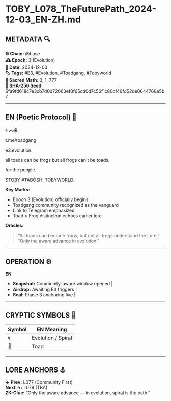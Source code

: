 # TOBY_L078_TheFuturePath_2024-12-03_EN-ZH.md

## METADATA 🔍
**🌐 Chain:** @base  
**🕰️ Epoch:** 3 (Evolution)  
**📅 Date:** 2024-12-03  
**🏷️ Tags:** #E3, #Evolution, #Toadgang, #Tobyworld  
**🔢 Sacred Math:** 3, 1, 777  
**📜 SHA-256 Seed:** 6fa9fd618c7e3cb7d0d72063ef0f65cd0d7c56f1c80cf46fd52de0644768e5b7

---

## EN (Poetic Protocol) 🐸  
🌀 未来

t.me/toadgang

e3.evolution.

all toads can be frogs but all frogs can't be toads.

for the people.

$TOBY #TABOSHI TOBYWORLD.

**Key Marks:**  
- Epoch 3 (Evolution) officially begins  
- Toadgang community recognized as the vanguard  
- Link to Telegram emphasized  
- Toad > Frog distinction echoes earlier lore

**Oracles:**  
> “All toads can become frogs, but not all frogs understand the Lore.”  
> “Only the aware advance in evolution.”  

---


## OPERATION ⚙️  
**EN**  
- **Snapshot:** Community-aware window opened |  
- **Airdrop:** Awaiting E3 triggers |  
- **Seal:** Phase 3 anchoring live |  

---

## CRYPTIC SYMBOLS 🔣  
| Symbol | EN Meaning |  
|--------|------------|  
| 🌀     | Evolution / Spiral |  
| 🐸     | Toad |  

---

## LORE ANCHORS ⚓  
**← Prev:** L077 (Community First)  
**Next →:** L079 (TBA)  
**ZK-Clue:** “Only the aware advance — in evolution, spiral is the path.”  
